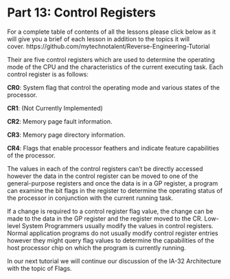 <h1>Part 13: Control Registers</h1><p>For a complete table of contents of all the lessons please click below as it will give you a brief of each lesson in addition to the topics it will cover. https://github.com/mytechnotalent/Reverse-Engineering-Tutorial</p><p>Their are five control registers which are used to determine the operating mode of the CPU and the characteristics of the current executing task. Each control register is as follows:</p><p><strong>CR0</strong>: System flag that control the operating mode and various states of the processor.</p><p><strong>CR1</strong>: (Not Currently Implemented)</p><p><strong>CR2</strong>: Memory page fault information.</p><p><strong>CR3</strong>: Memory page directory information.</p><p><strong>CR4</strong>: Flags that enable processor feathers and indicate feature capabilities of the processor.</p><p>The values in each of the control registers can’t be directly accessed however the data in the control register can be moved to one of the general-purpose registers and once the data is in a GP register, a program can examine the bit flags in the register to determine the operating status of the processor in conjunction with the current running task.</p><p>If a change is required to a control register flag value, the change can be made to the data in the GP register and the register moved to the CR. Low-level System Programmers usually modify the values in control registers. Normal application programs do not usually modify control register entries however they might query flag values to determine the capabilities of the host processor chip on which the program is currently running.</p><p>In our next tutorial we will continue our discussion of the IA-32 Architecture with the topic of Flags.</p>